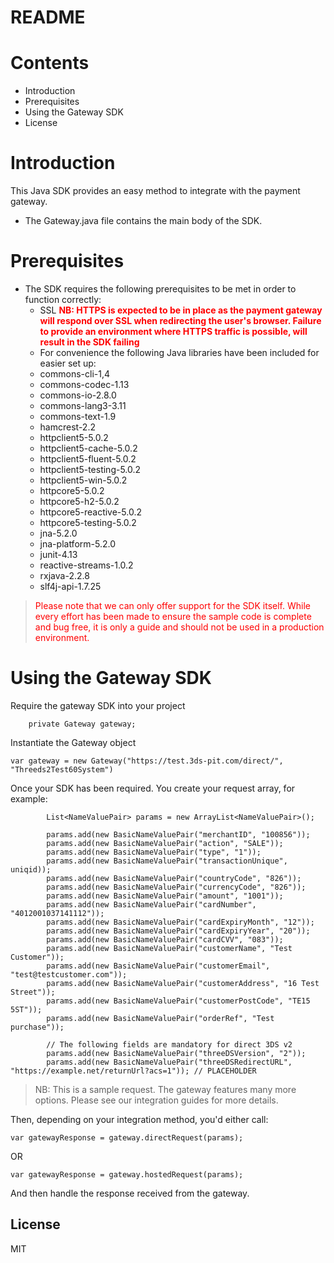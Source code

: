 # README

# Contents
- Introduction
- Prerequisites
- Using the Gateway SDK
- License

# Introduction
This Java SDK provides an easy method to integrate with the payment gateway.
 - The Gateway.java file contains the main body of the SDK.

# Prerequisites
- The SDK requires the following prerequisites to be met in order to function correctly:
    - SSL <span style="color: red">**NB: HTTPS is expected to be in place as the payment gateway will respond over SSL when redirecting the user's browser. Failure to provide an environment where HTTPS traffic is possible, will result in the SDK failing**</span>
    - For convenience the following Java libraries have been included for easier set up:
	- commons-cli-1,4
	- commons-codec-1.13
	- commons-io-2.8.0
	- commons-lang3-3.11
	- commons-text-1.9
	- hamcrest-2.2
	- httpclient5-5.0.2
	- httpclient5-cache-5.0.2
	- httpclient5-fluent-5.0.2
	- httpclient5-testing-5.0.2
	- httpclient5-win-5.0.2
	- httpcore5-5.0.2
	- httpcore5-h2-5.0.2
	- httpcore5-reactive-5.0.2
	- httpcore5-testing-5.0.2
	- jna-5.2.0
	- jna-platform-5.2.0
	- junit-4.13
	- reactive-streams-1.0.2
	- rxjava-2.2.8
	- slf4j-api-1.7.25

> <span style="color: red">Please note that we can only offer support for the SDK itself. While every effort has been made to ensure the sample code is complete and bug free, it is only a guide and should not be used in a production environment.</span>

# Using the Gateway SDK

Require the gateway SDK into your project

```
    private Gateway gateway;
```

Instantiate the Gateway object

```
var gateway = new Gateway("https://test.3ds-pit.com/direct/", "Threeds2Test60System")
```

Once your SDK has been required. You create your request array, for example:
```
        List<NameValuePair> params = new ArrayList<NameValuePair>();

        params.add(new BasicNameValuePair("merchantID", "100856"));
        params.add(new BasicNameValuePair("action", "SALE"));
        params.add(new BasicNameValuePair("type", "1"));
        params.add(new BasicNameValuePair("transactionUnique", uniqid));
        params.add(new BasicNameValuePair("countryCode", "826"));
        params.add(new BasicNameValuePair("currencyCode", "826"));
        params.add(new BasicNameValuePair("amount", "1001"));
        params.add(new BasicNameValuePair("cardNumber", "4012001037141112"));
        params.add(new BasicNameValuePair("cardExpiryMonth", "12"));
        params.add(new BasicNameValuePair("cardExpiryYear", "20"));
        params.add(new BasicNameValuePair("cardCVV", "083"));
        params.add(new BasicNameValuePair("customerName", "Test Customer"));
        params.add(new BasicNameValuePair("customerEmail", "test@testcustomer.com"));
        params.add(new BasicNameValuePair("customerAddress", "16 Test Street"));
        params.add(new BasicNameValuePair("customerPostCode", "TE15 5ST"));
        params.add(new BasicNameValuePair("orderRef", "Test purchase"));

        // The following fields are mandatory for direct 3DS v2
        params.add(new BasicNameValuePair("threeDSVersion", "2"));
        params.add(new BasicNameValuePair("threeDSRedirectURL", "https://example.net/returnUrl?acs=1")); // PLACEHOLDER

```
> NB: This is a sample request. The gateway features many more options. Please see our integration guides for more details.

Then, depending on your integration method, you'd either call:

```
var gatewayResponse = gateway.directRequest(params);
```

OR

```
var gatewayResponse = gateway.hostedRequest(params);
```

And then handle the response received from the gateway.

License
----
MIT
